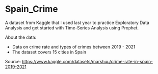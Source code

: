 # Spain_Crime
A dataset from Kaggle that I used last year to practice Exploratory Data Analysis and get started with Time-Series Analysis using Prophet.

About the data:

- Data on crime rate and types of crimes between 2019 - 2021
- The dataset covers 15 cities in Spain 


Source: https://www.kaggle.com/datasets/marshuu/crime-rate-in-spain-2019-2021

